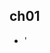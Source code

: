 ## ch01
* '<script>' 태그를 헤드에 넣을 수도 있지만, 그렇게 하면 성능이 다소 떨어지고 헤드가 지나치게 복잡해지므로 바디 마지막에 놓습니다.
  * 웹브라우저가 HTML 문서를 해석(Parsing) 할 때 '<script>' 태그를 만나면 그 안에 있는 JavaScript 의 처리가 끝날 때 까지 다른 HTML의 해석을 멈추기 때문에 사용자 입장에서 HTML 페이지가 화면에 다 그려지기까지 더 오래걸리게 됩니다. 그래서 우선 CSS, HTML 해석이 먼저 완료되고 나서 JavaScript 가 수행하는 것이 더 빠르게 느껴지기 때문에 HTML 문서의 마지막에 두는 것을 권합니다.
  * https://hashcode.co.kr/questions/850/html-%EC%97%90%EC%84%9C-javascript-%EC%BD%94%EB%93%9C%EB%A5%BC-head%EC%97%90-%EB%84%A3%EC%A7%80-%EC%95%8A%EA%B3%A0-body-%EB%A7%A8-%EB%81%9D%EC%97%90-%EB%84%A3%EB%8A%94-%EC%9D%B4%EC%9C%A0%EB%8A%94-%EB%AC%B4%EC%97%87%EC%9D%B8%EA%B0%80%EC%9A%94
  * 어떤 일을 하기 전에 항상 먼저 실행해야 하는 코드를 보통 템플릿, 또는 보일러플레이트(boilerplate)라고 부릅니다.

## ch02
  * 자바스크립트는 인터프리팅 언어이고 번거로운 부대 작업(컴파일, 링크)이 필요 없다는 장점이 있습니다.
    * 노드 같은 자바스크립트 엔진은 분명 자바스크립트를 컴파일하긴 하지만, 프로그래머가 개입할 필요 없이 자동으로 이루어집니다.
  * ES6 호환 테이블 : http://kangax.github.io/compat-table/es6/
  * 콘솔 기초 강의 : https://teamtreehouse.com/library/introduction-to-the-terminal

  ### gulp, babel 설정 관련 이슈
  * 책에 작성된 소스는 예전 소스이기 때문에 현재 적용하려면 에러가 발생한다.
  * 커밋된 소스 기준으로 따라하면 동작한다. 참고자료 : https://mishka.kr/2019/06/19/Learning-JavaScript-chapter2/